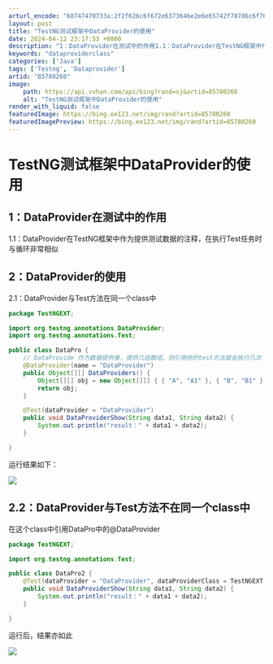 ```yaml
---
arturl_encode: "68747470733a:2f2f626c6f672e6373646e2e6e65742f78786c6f7665736874:2f61727469636c652f64657461696c732f3835373830323630"
layout: post
title: "TestNG测试框架中DataProvider的使用"
date: 2024-04-12 23:17:53 +0800
description: "1：DataProvider在测试中的作用1.1：DataProvider在TestNG框架中作为提"
keywords: "dataproviderclass"
categories: ['Java']
tags: ['Testng', 'Dataprovider']
artid: "85780260"
image:
    path: https://api.vvhan.com/api/bing?rand=sj&artid=85780260
    alt: "TestNG测试框架中DataProvider的使用"
render_with_liquid: false
featuredImage: https://bing.ee123.net/img/rand?artid=85780260
featuredImagePreview: https://bing.ee123.net/img/rand?artid=85780260
---
```


# TestNG测试框架中DataProvider的使用

## 1：DataProvider在测试中的作用

1.1：DataProvider在TestNG框架中作为提供测试数据的注释，在执行Test任务时与循环非常相似

## 2：DataProvider的使用

2.1：DataProvider与Test方法在同一个class中

```java
package TestNGEXT;

import org.testng.annotations.DataProvider;
import org.testng.annotations.Test;

public class DataPro {
	// DataProvide 作为数据提供者，提供几组数组，则引用他的test方法就会执行几次
	@DataProvider(name = "DataProvider")
	public Object[][] DataProviders() {
		Object[][] obj = new Object[][] { { "A", "A1" }, { "B", "B1" }, { "C", "C1" } };
		return obj;
	}

	@Test(dataProvider = "DataProvider")
	public void DataProviderShow(String data1, String data2) {
		System.out.println("result：" + data1 + data2);
	}

}
```

运行结果如下：

![](https://i-blog.csdnimg.cn/blog_migrate/8cd3b2051729cb1f22deefcf519b335c.png)

## 2.2：DataProvider与Test方法不在同一个class中

在这个class中引用DataPro中的@DataProvider

```java
package TestNGEXT;

import org.testng.annotations.Test;

public class DataPro2 {
	@Test(dataProvider = "DataProvider", dataProviderClass = TestNGEXT.DataPro.class)
	public void DataProviderShow(String data1, String data2) {
		System.out.println("result：" + data1 + data2);
	}

}

```

运行后，结果亦如此

![](https://i-blog.csdnimg.cn/blog_migrate/f5a7c6b3e80c7b9da246663542466cbe.png)